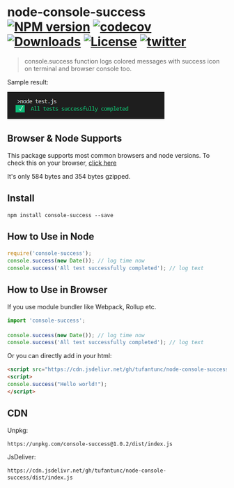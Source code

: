 # node-console-success [![NPM version][npm-image]][npm-url] [![codecov][codecov-image]][codecov-url] [![Downloads][downloads-image]][downloads-url] [![License][license-image]][license-url] [![twitter][twitter-badge]][twitter]
> console.success function logs colored messages with success icon on terminal and browser console too.

Sample result:

![console.success result image](/assets/sample.jpg)

## Browser & Node Supports
This package supports most common browsers and node versions.
To check this on your browser, [click here](https://codepen.io/tufantunc/pen/XWbggaa)

It's only 584 bytes and 354 bytes gzipped.

## Install
```
npm install console-success --save
```

## How to Use in Node
```js
require('console-success');
console.success(new Date()); // log time now
console.success('All test successfully completed'); // log text
```

## How to Use in Browser
If you use module bundler like Webpack, Rollup etc.
```js
import 'console-success';

console.success(new Date()); // log time now
console.success('All test successfully completed'); // log text
```

Or you can directly add in your html:
```html
<script src="https://cdn.jsdelivr.net/gh/tufantunc/node-console-success/dist/index.js"></script>
<script>
console.success("Hello world!");
</script>
```

## CDN
Unpkg:
```
https://unpkg.com/console-success@1.0.2/dist/index.js
```
JsDeliver:
```
https://cdn.jsdelivr.net/gh/tufantunc/node-console-success/dist/index.js
```

[npm-image]: https://img.shields.io/npm/v/console-success.svg
[npm-url]: https://npmjs.org/package/console-success
[downloads-image]: https://img.shields.io/npm/dm/console-success.svg
[downloads-url]: https://npmjs.org/package/console-success
[license-image]: https://img.shields.io/:license-mit-blue.svg
[license-url]: LICENSE.md
[twitter]: https://twitter.com/intent/tweet?text=Check%20out%20console-success%20by%20%40tufant%20https%3A%2F%2Fgithub.com%2Ftufantunc%2Fnode-console-success%20%F0%9F%91%8D
[twitter-badge]: https://img.shields.io/twitter/url/https/github.com/tufantunc/node-console-success.svg?style=social
[codecov-image]: https://codecov.io/gh/tufantunc/node-console-success/branch/master/graph/badge.svg
[codecov-url]: https://codecov.io/gh/tufantunc/node-console-success

